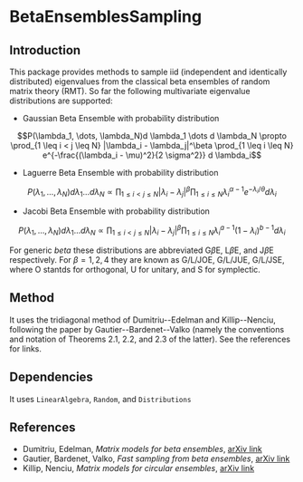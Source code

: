 # BetaEnsemblesSampling

## Introduction

This package provides methods to sample iid (independent and identically distributed) eigenvalues from the classical beta ensembles of random matrix theory (RMT). So far the following multivariate eigenvalue distributions are supported:

- Gaussian Beta Ensemble with probability distribution

$$P(\lambda_1, \dots, \lambda_N)d \lambda_1 \dots d \lambda_N \propto \prod_{1 \leq i < j \leq N} |\lambda_i - \lambda_j|^\beta \prod_{1 \leq i \leq N} e^{-\frac{(\lambda_i - \mu)^2}{2 \sigma^2}}  d \lambda_i$$

- Laguerre Beta Ensemble with probability distribution

$$P(\lambda_1, \dots, \lambda_N)d \lambda_1 \dots d \lambda_N \propto \prod_{1 \leq i < j \leq N} |\lambda_i - \lambda_j|^\beta \prod_{1 \leq i \leq N} \lambda_i^{\alpha-1} e^{-\lambda_i/\theta} d \lambda_i$$

- Jacobi Beta Ensemble with probability distribution

$$P(\lambda_1, \dots, \lambda_N)d \lambda_1 \dots d \lambda_N \propto \prod_{1 \leq i < j \leq N} |\lambda_i - \lambda_j|^\beta \prod_{1 \leq i \leq N} \lambda_i^{a-1} (1-\lambda_i)^{b-1}  d \lambda_i$$

For generic $beta$ these distributions are abbreviated G$\beta$E, L$\beta$E, and J$\beta$E respectively. For $\beta = 1, 2, 4$ they are known as G/L/JOE, G/L/JUE, G/L/JSE, where O stantds for orthogonal, U for unitary, and S for symplectic.

## Method

It uses the tridiagonal method of Dumitriu--Edelman and Killip--Nenciu, following the paper by Gautier--Bardenet--Valko (namely the conventions and notation of Theorems 2.1, 2.2, and 2.3 of the latter). See the references for links.

## Dependencies

It uses ```LinearAlgebra```, ```Random```, and ```Distributions``` 

## References

- Dumitriu, Edelman, *Matrix models for beta ensembles*, [arXiv link](https://arxiv.org/pdf/math-ph/0206043.pdf)
- Gautier, Bardenet, Valko, *Fast sampling from beta ensembles*, [arXiv link](https://arxiv.org/pdf/2003.02344.pdf)
- Killip, Nenciu, *Matrix models for circular ensembles*, [arXiv link](https://arxiv.org/pdf/math/0410034.pdf)


